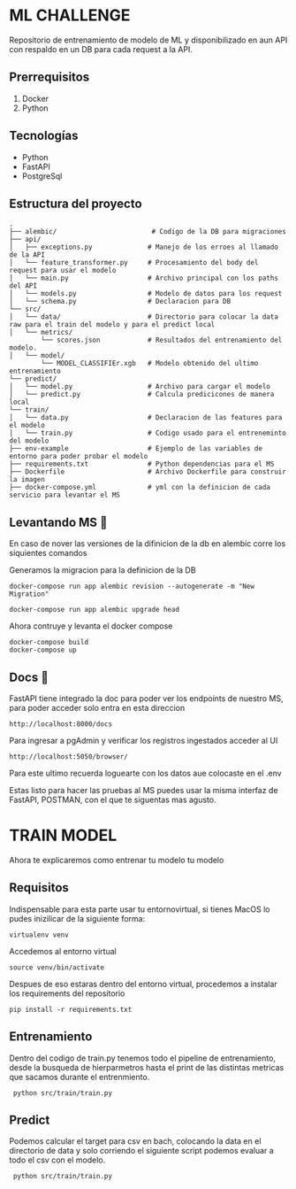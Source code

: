 # ML CHALLENGE

Repositorio de entrenamiento de modelo de ML y disponibilizado en aun API con respaldo en un DB para cada request a la API.


## Prerrequisitos

1. Docker
2. Python

## Tecnologías

* Python
* FastAPI
* PostgreSql

## Estructura del proyecto

```
.
├── alembic/                        # Codigo de la DB para migraciones  
├── api/                          
│   ├── exceptions.py              # Manejo de los erroes al llamado de la API 
│   └── feature_transformer.py     # Procesamiento del body del request para usar el modelo
│   └── main.py                    # Archivo principal con los paths del API
│   └── models.py                  # Modelo de datos para los request
│   └── schema.py                  # Declaracion para DB
└── src/    
│   └── data/                      # Directorio para colocar la data raw para el train del modelo y para el predict local
│   └── metrics/
        └── scores.json            # Resultados del entrenamiento del modelo.
│   └── model/
        └── MODEL_CLASSIFIEr.xgb   # Modelo obtenido del ultimo entrenamiento
└── predict/    
│   └── model.py                   # Archivo para cargar el modelo
│   └── predict.py                 # Calcula predicicones de manera local
└── train/    
│   └── data.py                    # Declaracion de las features para el modelo
│   └── train.py                   # Codigo usado para el entreneminto del modelo
├── env-example                    # Ejemplo de las variables de entorno para poder probar el modelo
├── requirements.txt               # Python dependencias para el MS
├── Dockerfile                     # Archivo Dockerfile para construir la imagen
├── docker-compose.yml             # yml con la definicion de cada servicio para levantar el MS

```



## Levantando MS 🚀
En caso de nover las versiones de la difinicion de la db en alembic corre los siquientes comandos

Generamos la migracion para la definicion de la DB
```
docker-compose run app alembic revision --autogenerate -m "New Migration"
```
```
docker-compose run app alembic upgrade head
```

Ahora contruye y levanta el docker compose

```
docker-compose build
docker-compose up
```

##  Docs 🚀
FastAPI tiene integrado la doc para poder ver los endpoints de nuestro MS, para poder acceder solo entra en esta direccion

```
http://localhost:8000/docs
```

Para ingresar a pgAdmin y verificar los registros ingestados acceder al UI

```
http://localhost:5050/browser/
```
Para este ultimo recuerda loguearte con los datos aue colocaste en el .env

Estas listo para hacer las pruebas al MS puedes usar la misma interfaz de FastAPI, POSTMAN, con el que te siguentas mas agusto.


# TRAIN MODEL
Ahora te explicaremos como entrenar tu modelo tu modelo

## Requisitos

Indispensable para esta parte usar tu entornovirtual, si tienes MacOS lo pudes inizilicar de la siguiente forma:
```
virtualenv venv
```
Accedemos al entorno virtual
```
source venv/bin/activate
```
Despues de eso estaras dentro del entorno virtual, procedemos a instalar los requirements del repositorio

```
pip install -r requirements.txt
```
## Entrenamiento

Dentro del codigo de train.py tenemos todo el pipeline de entrenamiento, desde la busqueda de hierparmetros hasta el print de las distintas metricas que sacamos durante el entrenmiento.
```
 python src/train/train.py 
```
## Predict

Podemos calcular el target para csv en bach, colocando la data en el directorio de data y solo corriendo el siguiente script podemos evaluar a todo el csv con el modelo.
```
 python src/train/train.py 
```